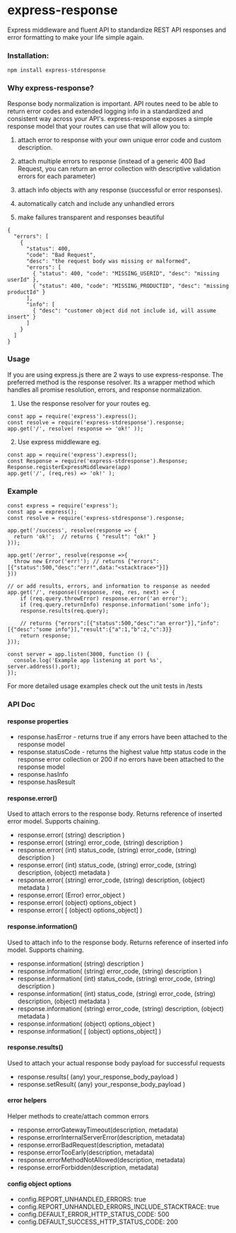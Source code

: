 # express-response 

Express middleware and fluent API to standardize REST API responses and error formatting to make your life simple again.

### Installation:
```
npm install express-stdresponse
```

### Why express-response?
Response body normalization is important. API routes need to be able to return error codes and extended logging info in a standardized and consistent way across your API's. express-response exposes a simple response model that your routes can use that will allow you to:

1. attach error to response with your own unique error code and custom description. 

2. attach multiple errors to response (instead of a generic 400 Bad Request, you can return an error collection with descriptive validation errors for each parameter)

3. attach info objects with any response (successful or error responses).

4. automatically catch and include any unhandled errors

5. make failures transparent and responses beautiful
```
{
  "errors": [
    {
      "status": 400,
      "code": "Bad Request",
      "desc": "the request body was missing or malformed",
      "errors": [
        { "status": 400, "code": "MISSING_USERID", "desc": "missing userId" },
        { "status": 400, "code": "MISSING_PRODUCTID", "desc": "missing productId" }
      ],
      "info": [ 
        { "desc": "customer object did not include id, will assume insert" } 
      ]
    }
  ]
}
```

### Usage 
If you are using express.js there are 2 ways to use express-response.
The preferred method is the response resolver. Its a wrapper method which
handles all promise resolution, errors, and response normalization.

1. Use the response resolver for your routes eg.
```
const app = require('express').express();
const resolve = require('express-stdresponse').response;
app.get('/', resolve( response => 'ok!' ));
```

2. Use express middleware eg.
```
const app = require('express').express();
const Response = require('express-stdresponse').Response;
Response.registerExpressMiddleware(app)
app.get('/', (req,res) => 'ok!' );
```

### Example
```
const express = require('express');
const app = express();
const resolve = require('express-stdresponse').response;

app.get('/success', resolve(response => {
  return 'ok!';  // returns { "result": "ok!" }
}));

app.get('/error', resolve(response =>{
  throw new Error('err!'); // returns {"errors":[{"status":500,"desc":"err!",data:"<stacktrace>"}]}
}))

// or add results, errors, and information to response as needed
app.get('/', response((response, req, res, next) => {
    if (req.query.throwError) response.error('an error');
    if (req.query.returnInfo) response.information('some info');    
    response.results(req.query); 

    // returns {"errors":[{"status":500,"desc":"an error"}],"info":[{"desc":"some info"}],"result":{"a":1,"b":2,"c":3}}
    return response;
}));

const server = app.listen(3000, function () {
  console.log('Example app listening at port %s', server.address().port);
});
```

For more detailed usage examples check out the unit tests in /tests

### API Doc

#### response properties
* response.hasError - returns true if any errors have been attached to the response model
* response.statusCode - returns the highest value http status code in the response error collection or 200 if no errors have been attached to the response model
* response.hasInfo 
* response.hasResult

#### response.error()
Used to attach errors to the response body. Returns reference of inserted error model. Supports chaining.
* response.error( (string) description ) 
* response.error( (string) error_code, (string) description )
* response.error( (int) status_code, (string) error_code, (string) description )
* response.error( (int) status_code, (string) error_code, (string) description, (object) metadata )
* response.error( (string) error_code, (string) description, (object) metadata )
* response.error( (Error) error_object )
* response.error( (object) options_object )
* response.error( [ (object) options_object] )

#### response.information()
Used to attach info to the response body. Returns reference of inserted info model. Supports chaining.
* response.information( (string) description ) 
* response.information( (string) error_code, (string) description )
* response.information( (int) status_code, (string) error_code, (string) description )
* response.information( (int) status_code, (string) error_code, (string) description, (object) metadata )
* response.information( (string) error_code, (string) description, (object) metadata )
* response.information( (object) options_object )
* response.information( [ (object) options_object] )

#### response.results()
Used to attach your actual response body payload for successful requests
* response.results( (any) your_response_body_payload )
* response.setResult( (any) your_response_body_payload )

#### error helpers
Helper methods to create/attach common errors
* response.errorGatewayTimeout(description, metadata)
* response.errorInternalServerError(description, metadata)
* response.errorBadRequest(description, metadata)
* response.errorTooEarly(description, metadata)
* response.errorMethodNotAllowed(description, metadata)
* response.errorForbidden(description, metadata)

#### config object options
* config.REPORT_UNHANDLED_ERRORS: true
* config.REPORT_UNHANDLED_ERRORS_INCLUDE_STACKTRACE: true
* config.DEFAULT_ERROR_HTTP_STATUS_CODE: 500
* config.DEFAULT_SUCCESS_HTTP_STATUS_CODE: 200

